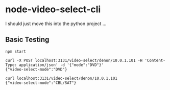 # node-video-select-cli

I should just move this into the python project ...

## Basic Testing

```
npm start

curl -X POST localhost:3131/video-select/denon/10.0.1.101 -H 'Content-Type: application/json' -d '{"mode":"DVD"}'
{"video-select-mode":"DVD"}

curl localhost:3131/video-select/denon/10.0.1.101
{"video-select-mode":"CBL/SAT"}
```
